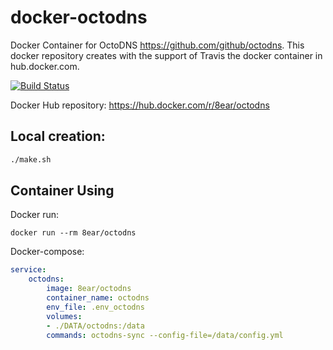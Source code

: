 # docker-octodns
Docker Container for OctoDNS https://github.com/github/octodns.
This docker repository creates with the support of Travis the docker container in hub.docker.com.

[![Build Status](https://travis-ci.org/8ear/docker-octodns.svg?branch=master)](https://travis-ci.org/8ear/docker-octodns)

Docker Hub repository: https://hub.docker.com/r/8ear/octodns

## Local creation:
```bash
./make.sh
```

## Container Using

Docker run:
```
docker run --rm 8ear/octodns
```

Docker-compose:
```yaml
service:
    octodns:
        image: 8ear/octodns
        container_name: octodns
        env_file: .env_octodns
        volumes: 
        - ./DATA/octodns:/data
        commands: octodns-sync --config-file=/data/config.yml
```

